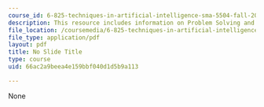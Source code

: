 ```yaml
---
course_id: 6-825-techniques-in-artificial-intelligence-sma-5504-fall-2002
description: This resource includes information on Problem Solving and Search.
file_location: /coursemedia/6-825-techniques-in-artificial-intelligence-sma-5504-fall-2002/66ac2a9beea4e159bbf040d1d5b9a113_Lecture2Final.pdf
file_type: application/pdf
layout: pdf
title: No Slide Title
type: course
uid: 66ac2a9beea4e159bbf040d1d5b9a113

---
```

None